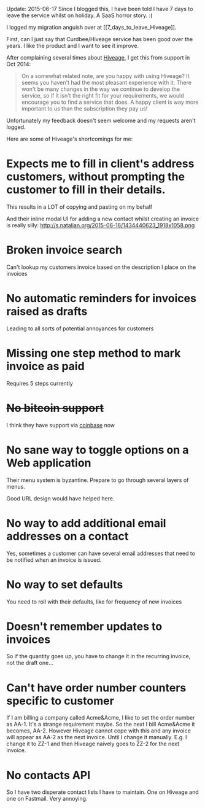 Update: 2015-06-17 Since I blogged this, I have been told I have 7 days to
leave the service whilst on holiday. A SaaS horror story. :(

I logged my migration anguish over at [[7_days_to_leave_Hiveage]].


First, can I just say that Curdbee/Hiveage service has been good over the
years. I like the product and I want to see it improve.

After complaining several times about [Hiveage](https://www.hiveage.com/), I
get this from support in Oct 2014:

<blockquote>On a somewhat related note, are you happy with using Hiveage? It seems you
haven't had the most pleasant experience with it. There won't be many changes
in the way we continue to develop the service, so if it isn't the right fit for
your requirements, we would encourage you to find a service that does. A happy
client is way more important to us than the subscription they pay us!</blockquote>

Unfortunately my feedback doesn't seem welcome and my requests aren't logged.

Here are some of Hiveage's shortcomings for me:

# Expects me to fill in client's address customers, without prompting the customer to fill in their details.

This results in a LOT of copying and pasting on my behalf

And their inline modal UI for adding a new contact whilst creating an invoice is really silly: <http://s.natalian.org/2015-06-16/1434440623_1918x1058.png>

# Broken invoice search

Can't lookup my customers invoice based on the description I place on the invoices

# No automatic reminders for invoices raised as drafts

Leading to all sorts of potential annoyances for customers

# Missing one step method to mark invoice as paid

Requires 5 steps currently

<s><h1>No bitcoin support</h1></s>

I think they have support via [coinbase](https://www.hiveage.com/blog/accept-bitcoin-payments-with-coinbase/) now

# No sane way to toggle options on a Web application

Their menu system is byzantine. Prepare to go through several layers of menus.

Good URL design would have helped here.

# No way to add additional email addresses on a contact

Yes, sometimes a customer can have several email addresses that need to be notified when an invoice is issued.

# No way to set defaults

You need to roll with their defaults, like for frequency of new invoices

# Doesn't remember updates to invoices

So if the quantity goes up, you have to change it in the recurring invoice, not
the draft one...

# Can't have order number counters specific to customer

If I am billing a company called Acme&Acme, I like to set the order number as
AA-1. It's a strange requirement maybe. So the next I bill Acme&Acme it
becomes, AA-2. However Hiveage cannot cope with this and any invoice will
appear as AA-2 as the next invoice. Until I change it manually. E.g. I change
it to ZZ-1 and then Hiveage naively goes to ZZ-2 for the next invoice.

# No contacts API

So I have two disperate contact lists I have to maintain. One on Hiveage and
one on Fastmail. Very annoying.
